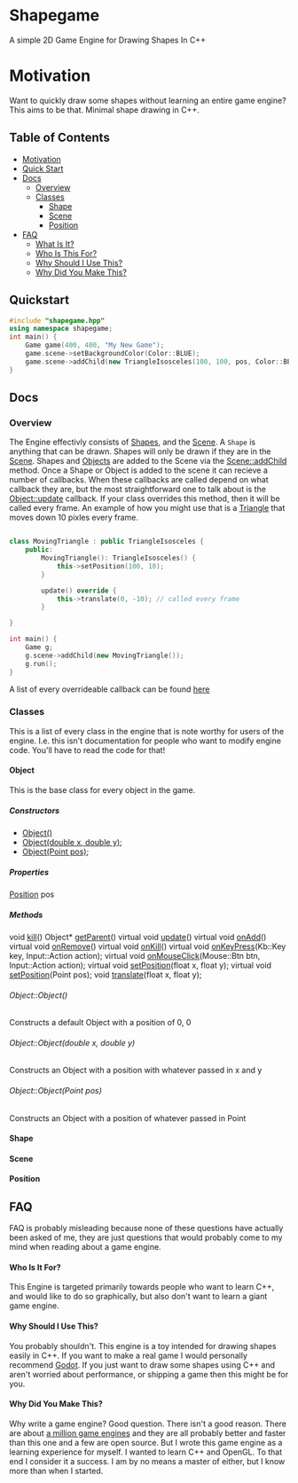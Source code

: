# Shapegame
A simple 2D Game Engine for Drawing Shapes In C++

<a name="motivation"></a>
# Motivation
Want to quickly draw some shapes without learning an entire game engine? This aims to be that. Minimal shape drawing in C++.


## Table of Contents
* [Motivation](#motivation)
* [Quick Start](#quickstart)
* [Docs](#docs)
  * [Overview](#overview)
  * [Classes](#classes)
	  * [Shape](#shape)
	  * [Scene](#scene)
	  * [Position](#position)
* [FAQ](#faq)
	* [What Is It?](#wat)
  * [Who Is This For?](#who)
  * [Why Should I Use This?](#shouldi)
  * [Why Did You Make This?](#why)


## Quickstart

```C++
#include "shapegame.hpp"
using namespace shapegame;
int main() {
	Game game(400, 400, "My New Game");
	game.scene->setBackgroundColor(Color::BLUE);
	game.scene->addChild(new TriangleIsosceles(100, 100, pos, Color::BLACK));
}
```
## Docs
<a name="docs"> <a/>

### Overview
The Engine effectivly consists of [Shapes](#shape), and the [Scene](#scene). A `Shape` is anything that can be drawn.
Shapes will only be drawn if they are in the [Scene](#scene). Shapes and [Objects](#object) are added to the Scene
via the [Scene::addChild](#scene) method. Once a Shape or Object is added to the scene it can recieve a number of callbacks.
When these callbacks are called depend on what callback they are, but the most straightforward one to talk about is
the [Object::update](#object) callback. If your class overrides this method, then it will be called every frame. An
example of how you might use that is a [Triangle](#triangle) that moves down 10 pixles every frame.
```C++

class MovingTriangle : public TriangleIsosceles {
	public:
		MovingTriangle(): TriangleIsosceles() {
			this->setPosition(100, 10);
		}

		update() override {
			this->translate(0, -10); // called every frame
		}

}

int main() {
	Game g;
	g.scene->addChild(new MovingTriangle());
	g.run();
}
```
A list of every overrideable callback can be found [here](#callbacks)

### Classes
<a name="classes" />

This is a list of every class in the engine that is note worthy for users of the engine. I.e. this isn't documentation
for people who want to modify engine code. You'll have to read the code for that!

#### Object
<a name="object" />

This is the base class for every object in the game. 

##### Constructors

* [Object()](#object-default)
* [Object(double x, double y)](#object-doubles);
* [Object(Point pos)](#object-point);


##### Properties

[Position](#position) pos


##### Methods
void [kill](#object-kill)()
Object* [getParent](#object-get-parent)()
virtual void [update](#object-update)()
virtual void [onAdd](#object-on-add)()
virtual void [onRemove](#object-on-remove)()
virtual void [onKill](#object-on-kill)()
virtual void [onKeyPress](#object-on-key-press)(Kb::Key key, Input::Action action);
virtual void [onMouseClick](#object-on-mouse-click)(Mouse::Btn btn, Input::Action action);
virtual void [setPosition](#object-set-position)(float x, float y);
virtual void [setPosition](#object-set-position)(Point pos);
void [translate](#object-translate)(float x, float y);



###### Object::Object()
<a name="object-default" />
Constructs a default Object with a position of 0, 0



###### Object::Object(double x, double y)
<a name="object-doubles" />
Constructs an Object with a position with whatever passed in x and y



###### Object::Object(Point pos)
<a name="object-point" />
Constructs an Object with a position of whatever passed in Point





#### Shape
<a name="shape" />





#### Scene
<a name="scene" />




#### Position
<a name="position" />














## FAQ
<a name="faq" />

FAQ is probably misleading because none of these questions have actually been asked of me, they are just questions that
would probably come to my mind when reading about a game engine.



<a name="who"></a>

#### Who Is It For?
This Engine is targeted primarily towards people who want to learn C++, and would like to do so graphically,
but also don't want to learn a giant game engine.



<a name="shouldi"></a>

#### Why Should I Use This?
You probably shouldn't. This engine is a toy intended for drawing shapes easily in C++. If you want to make a real game I would
personally recommend [Godot](https://godotengine.org/). If you just want to draw some shapes using C++ and aren't
worried about performance, or shipping a game then this might be for you.


<a name="why"></a>

#### Why Did You Make This?
Why write a game engine? Good question. There isn't a good reason.
There are about [a million game engines](https://en.wikipedia.org/wiki/List_of_game_engines)
and they are all probably better and faster than this one and a few are open source.
But I wrote this game engine as a learning experience for myself. I wanted to learn C++ and OpenGL. To that end I consider
it a success. I am by no means a master of either, but I know more than when I started.
